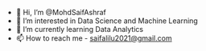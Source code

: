 - 👋 Hi, I’m @MohdSaifAshraf
- 👀 I’m interested in Data Science and Machine Learning 
- 🌱 I’m currently learning Data Analytics
- 📫 How to reach me - saifalilu2021@gmail.com

<!---
MohdSaifAshraf/MohdSaifAshraf is a ✨ special ✨ repository because its `README.md` (this file) appears on your GitHub profile.
You can click the Preview link to take a look at your changes.
--->
